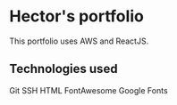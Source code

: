 # Hector's portfolio

This portfolio uses AWS and ReactJS.

## Technologies used

Git
SSH
HTML
FontAwesome
Google Fonts
